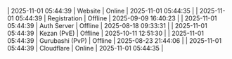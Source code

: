 | 2025-11-01 05:44:39 | Website | Online | 2025-11-01 05:44:35 |
| 2025-11-01 05:44:39 | Registration | Offline | 2025-09-09 16:40:23 |
| 2025-11-01 05:44:39 | Auth Server | Offline | 2025-08-18 09:33:31 |
| 2025-11-01 05:44:39 | Kezan (PvE) | Offline | 2025-10-11 12:51:30 |
| 2025-11-01 05:44:39 | Gurubashi (PvP) | Offline | 2025-08-23 21:44:06 |
| 2025-11-01 05:44:39 | Cloudflare | Online | 2025-11-01 05:44:35 |
